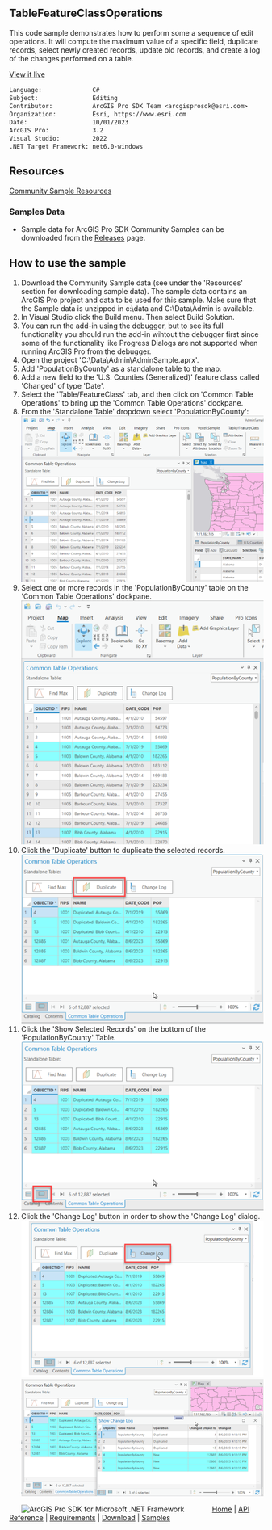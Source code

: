 ## TableFeatureClassOperations

<!-- TODO: Write a brief abstract explaining this sample -->
This code sample demonstrates how to perform some a sequence of edit operations.   It will compute the maximum value of a specific field, duplicate records, select newly created records, update old records, and create a log of the changes performed on a table.  
  


<a href="https://pro.arcgis.com/en/pro-app/sdk/" target="_blank">View it live</a>

<!-- TODO: Fill this section below with metadata about this sample-->
```
Language:              C#
Subject:               Editing
Contributor:           ArcGIS Pro SDK Team <arcgisprosdk@esri.com>
Organization:          Esri, https://www.esri.com
Date:                  10/01/2023
ArcGIS Pro:            3.2
Visual Studio:         2022
.NET Target Framework: net6.0-windows
```

## Resources

[Community Sample Resources](https://github.com/Esri/arcgis-pro-sdk-community-samples#resources)

### Samples Data

* Sample data for ArcGIS Pro SDK Community Samples can be downloaded from the [Releases](https://github.com/Esri/arcgis-pro-sdk-community-samples/releases) page.  

## How to use the sample
<!-- TODO: Explain how this sample can be used. To use images in this section, create the image file in your sample project's screenshots folder. Use relative url to link to this image using this syntax: ![My sample Image](FacePage/SampleImage.png) -->
1. Download the Community Sample data (see under the 'Resources' section for downloading sample data). The sample data contains an ArcGIS Pro project and data to be used for this sample. Make sure that the Sample data is unzipped in c:\data and C:\Data\Admin is available.
2. In Visual Studio click the Build menu. Then select Build Solution.  
3. You can run the add-in using the debugger, but to see its full functionality you should run the add-in wihtout the debugger first since some of the functionality like Progress Dialogs are not supported when running ArcGIS Pro from the debugger.  
4. Open the project 'C:\Data\Admin\AdminSample.aprx'.    
5. Add 'PopulationByCounty' as a standalone table to the map.  
6. Add a new field to the 'U.S. Counties (Generalized)' feature class called 'Changed' of type 'Date'.  
7. Select the 'Table/FeatureClass' tab, and then click on 'Common Table Operations' to bring up the 'Common Table Operations' dockpane.  
8. From the 'Standalone Table' dropdown select 'PopulationByCounty':  
![Common Table Operations](Screenshots/Screenshot1.png)    
9. Select one or more records in the 'PopulationByCounty' table on the 'Common Table Operations' dockpane.    
![Common Table Operations selection](Screenshots/Screenshot2.png)    
10. Click the 'Duplicate' button to duplicate the selected records.  
![Duplicate](Screenshots/Screenshot3.png)    
11. Click the 'Show Selected Records' on the bottom of the 'PopulationByCounty' Table.  
![Selected Records](Screenshots/Screenshot4.png)    
12. Click the 'Change Log' button in order to show the 'Change Log' dialog.     
![Change Log](Screenshots/Screenshot5.png)    
![Change Log Dialog](Screenshots/Screenshot6.png)    
  

<!-- End -->

&nbsp;&nbsp;&nbsp;&nbsp;&nbsp;&nbsp;<img src="https://esri.github.io/arcgis-pro-sdk/images/ArcGISPro.png"  alt="ArcGIS Pro SDK for Microsoft .NET Framework" height = "20" width = "20" align="top"  >
&nbsp;&nbsp;&nbsp;&nbsp;&nbsp;&nbsp;&nbsp;&nbsp;&nbsp;&nbsp;&nbsp;&nbsp;
[Home](https://github.com/Esri/arcgis-pro-sdk/wiki) | <a href="https://pro.arcgis.com/en/pro-app/latest/sdk/api-reference" target="_blank">API Reference</a> | [Requirements](https://github.com/Esri/arcgis-pro-sdk/wiki#requirements) | [Download](https://github.com/Esri/arcgis-pro-sdk/wiki#installing-arcgis-pro-sdk-for-net) | <a href="https://github.com/esri/arcgis-pro-sdk-community-samples" target="_blank">Samples</a>
